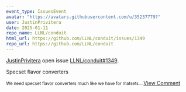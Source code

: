 ```yaml
---
event_type: IssuesEvent
avatar: "https://avatars.githubusercontent.com/u/35237779?"
user: JustinPrivitera
date: 2025-01-11
repo_name: LLNL/conduit
html_url: https://github.com/LLNL/conduit/issues/1349
repo_url: https://github.com/LLNL/conduit
---
```


<a href='https://github.com/JustinPrivitera' target='_blank'>JustinPrivitera</a> open issue <a href='https://github.com/LLNL/conduit/issues/1349' target='_blank'>LLNL/conduit#1349</a>.

<p>Specset flavor converters</p><small>We need specset flavor converters much like we have for matsets....</small><a href='https://github.com/LLNL/conduit/issues/1349' target='_blank'>View Comment</a>